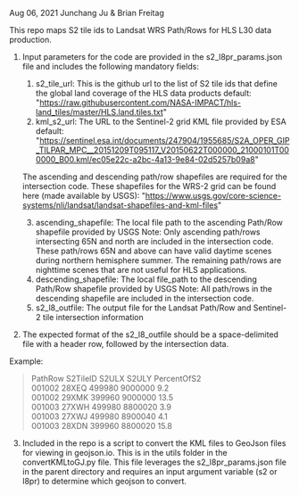 Aug 06, 2021
Junchang Ju & Brian Freitag

This repo maps S2 tile ids to Landsat WRS Path/Rows for HLS L30 data production.

1. Input parameters for the code are provided in the s2_l8pr_params.json file and includes the following mandatory fields:
   1) s2_tile_url: This is the github url to the list of S2 tile ids that define the global land coverage of the HLS data products
      default: "https://raw.githubusercontent.com/NASA-IMPACT/hls-land_tiles/master/HLS.land.tiles.txt"
   2) kml_s2_url: The URL to the Sentinel-2 grid KML file provided by ESA
      default: "https://sentinel.esa.int/documents/247904/1955685/S2A_OPER_GIP_TILPAR_MPC__20151209T095117_V20150622T000000_21000101T000000_B00.kml/ec05e22c-a2bc-4a13-9e84-02d5257b09a8"

   The ascending and descending path/row shapefiles are required for the intersection code. These shapefiles for the WRS-2 grid can be found here (made available by USGS): "https://www.usgs.gov/core-science-systems/nli/landsat/landsat-shapefiles-and-kml-files"
   
   3) ascending_shapefile: The local file path to the ascending Path/Row shapefile provided by USGS
      Note: Only ascending path/rows intersecting 65N and north are included in the intersection code. These path/rows 65N and above can have valid daytime scenes during northern hemisphere summer. The remaining path/rows are nighttime scenes that are not useful for HLS applications.
   4) descending_shapefile: The local file_path to the descending Path/Row shapefile provided by USGS
      Note: All path/rows in the descending shapefile are included in the intersection code.
   5) s2_l8_outfile: The output file for the Landsat Path/Row and Sentinel-2 tile intersection information

2. The expected format of the s2_l8_outfile should be a space-delimited file with a header row, followed by the intersection data. 

Example:

> PathRow S2TileID S2ULX S2ULY PercentOfS2\
> 001002 28XEQ 499980 9000000 9.2\
> 001002 29XMK 399960 9000000 13.5\
> 001003 27XWH 499980 8800020 3.9\
> 001003 27XWJ 499980 8900040 4.1\
> 001003 28XDN 399960 8800020 15.8

3) Included in the repo is a script to convert the KML files to GeoJson files for viewing in geojson.io. This is in the utils folder in the convertKMLtoGJ.py file. This file leverages the s2_l8pr_params.json file in the parent directory and requires an input argument variable (s2 or l8pr) to determine which geojson to convert. 
